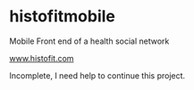 # histofitmobile

Mobile Front end of a health social network

www.histofit.com

Incomplete, I need help to continue this project.
